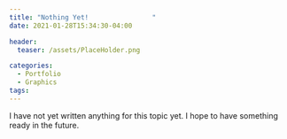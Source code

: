 ```yaml
---
title: "Nothing Yet!				"
date: 2021-01-28T15:34:30-04:00

header:
  teaser: /assets/PlaceHolder.png

categories:
  - Portfolio
  - Graphics
tags:
---
```

I have not yet written anything for this topic yet. I hope to have something ready in the future.

